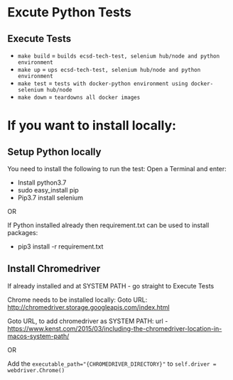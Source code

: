 # Excute Python Tests

## Execute Tests
- `make build` = `builds ecsd-tech-test, selenium hub/node and python environment`
- `make up` = `ups ecsd-tech-test, selenium hub/node and python environment`
- `make test` = `tests with docker-python environment using docker-selenium hub/node`
- `make down` = `teardowns all docker images`


# If you want to install locally:

## Setup Python locally
You need to install the following to run the test:
Open a Terminal and enter:
- Install python3.7
- sudo easy_install pip
- Pip3.7 install selenium

OR

If Python installed already then requirement.txt can be used to install packages:
- pip3 install -r requirement.txt


## Install Chromedriver
If already installed and at SYSTEM PATH - go straight to Execute Tests

Chrome needs to be installed locally:
Goto URL: http://chromedriver.storage.googleapis.com/index.html

Goto URL, to add chromedriver as SYSTEM PATH:
url - https://www.kenst.com/2015/03/including-the-chromedriver-location-in-macos-system-path/

OR

Add the `executable_path="{CHROMEDRIVER_DIRECTORY}"` to `self.driver = webdriver.Chrome()`
